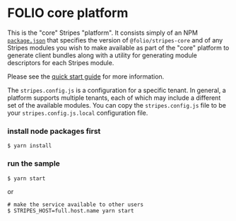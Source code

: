 # FOLIO core platform

This is the "core" Stripes "platform". It consists simply of an
NPM [`package.json`](https://docs.npmjs.com/files/package.json) that
specifies the version of `@folio/stripes-core` and of any Stripes
modules you wish to make available as part of the "core" platform
to generate client bundles along with a utility for generating
module descriptors for each Stripes module.  

Please see the
[quick start guide](https://github.com/folio-org/stripes-core/blob/master/doc/quick-start.md)
for more information.

The `stripes.config.js` is a configuration for a specific tenant. In
general, a platform supports multiple tenants, each of which may
include a different set of the available modules.  You can copy the
`stripes.config.js` file to be your `stripes.config.js.local`
configuration file.

### install node packages first

    $ yarn install

### run the sample

    $ yarn start

or

    # make the service available to other users
    $ STRIPES_HOST=full.host.name yarn start

